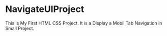 # NavigateUIProject
This is My First HTML CSS Project.
It is a Display a Mobil Tab Navigation in Small Project.
